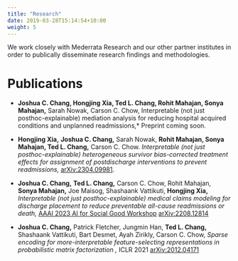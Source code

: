 ```yaml
---
title: "Research"
date: 2019-03-28T15:14:54+10:00
weight: 5
---
```


We work closely with Mederrata Research and our other partner institutes in order to publically disseminate research findings and methodologies.

# Publications


* **Joshua C. Chang, Hongjing Xia, Ted L. Chang, Rohit Mahajan, Sonya Mahajan,** Sarah Nowak, Carson C. Chow, Interpretable (not just posthoc-explainable) mediation analysis for reducing hospital acquired conditions and unplanned readmissions,* Preprint coming soon.

* **Hongjing Xia,** **Joshua C. Chang,** Sarah Nowak, **Rohit Mahajan, Sonya Mahajan, Ted L. Chang,** Carson C. Chow. *Interpretable (not just posthoc-explainable) heterogeneous survivor bias-corrected treatment effects for assignment of postdischarge interventions to prevent readmissions,* [arXiv:2304.09981](https://arxiv.org/abs/2304.09981).

* **Joshua C. Chang,** **Ted L. Chang,** Carson C. Chow, Rohit Mahajan, **Sonya Mahajan,** Joe Maisog, Shashaank Vattikuti, **Hongjing Xia,**  *Interpretable (not just posthoc-explainable) medical claims modeling for discharge placement to reduce preventable all-cause readmissions or death,* [AAAI 2023 AI for Social Good Workshop](https://amulyayadav.github.io/AI4SG2023/)  [arXiv:2208.12814](https://arxiv.org/abs/2208.12814)

* **Joshua C. Chang,** Patrick Fletcher, Jungmin Han, **Ted L. Chang,** Shashaank Vattikuti, Bart Desmet, Ayah Zirikly, Carson C. Chow, *Sparse encoding for more-interpretable feature-selecting representations in probabilistic matrix factorization
,* ICLR 2021 [arXiv:2012.04171](https://arxiv.org/abs/2012.04171)
